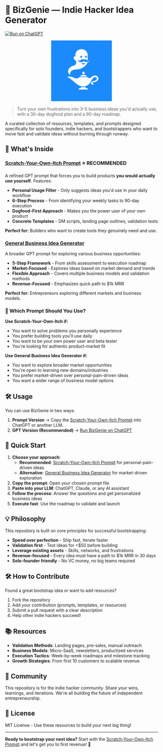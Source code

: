 # 🚀 BizGenie — Indie Hacker Idea Generator

[![Run on ChatGPT](https://img.shields.io/badge/Try%20on-ChatGPT-blue)](https://chatgpt.com/g/g-68d84c19fd9881919e1ca226552d6f2c-bizgenie-indie-hacker-idea-generator?model=gpt-5)

<div align="center">
  <img src="bizgenie-logo.png" alt="BizGenie Logo" width="200" height="200">
</div>

> Turn your own frustrations into 3–5 business ideas you'd actually use, with a 30-day dogfood plan and a 90-day roadmap.

A curated collection of resources, templates, and prompts designed specifically for solo founders, indie hackers, and bootstrappers who want to move fast and validate ideas without burning through runway.

## 🎯 What's Inside

### [Scratch-Your-Own-Itch Prompt](./scratch-your-own-itch-prompt.md) ⭐ **RECOMMENDED**
A refined GPT prompt that forces you to build products **you would actually use yourself**. Features:

- **Personal Usage Filter** - Only suggests ideas you'd use in your daily workflow
- **6-Step Process** - From identifying your weekly tasks to 90-day execution
- **Dogfood-First Approach** - Makes you the power user of your own product
- **Concrete Templates** - DM scripts, landing page outlines, validation tests

**Perfect for:** Builders who want to create tools they genuinely need and use.

### [General Business Idea Generator](./general-business-idea-prompt.md)
A broader GPT prompt for exploring various business opportunities:

- **5-Step Framework** - From skills assessment to execution roadmap
- **Market-Focused** - Explores ideas based on market demand and trends
- **Flexible Approach** - Covers multiple business models and validation methods
- **Revenue-Focused** - Emphasizes quick path to $1k MRR

**Perfect for:** Entrepreneurs exploring different markets and business models.

### 🤔 Which Prompt Should You Use?

**Use Scratch-Your-Own-Itch if:**
- You want to solve problems you personally experience
- You prefer building tools you'll use daily
- You want to be your own power user and beta tester
- You're looking for authentic product-market fit

**Use General Business Idea Generator if:**
- You want to explore broader market opportunities
- You're open to learning new domains/industries
- You prefer market-driven over personal-pain-driven ideas
- You want a wider range of business model options

## 🛠️ Usage

You can use BizGenie in two ways:

1. **Prompt Version** → Copy the [Scratch-Your-Own-Itch Prompt](./scratch-your-own-itch-prompt.md) into ChatGPT or another LLM.  
2. **GPT Version (Recommended)** → [Run BizGenie on ChatGPT](https://chatgpt.com/g/g-68d84c19fd9881919e1ca226552d6f2c-bizgenie-indie-hacker-idea-generator?model=gpt-5)

## 🚀 Quick Start

1. **Choose your approach**: 
   - **Recommended**: [Scratch-Your-Own-Itch Prompt](./scratch-your-own-itch-prompt.md) for personal-pain-driven ideas
   - **Alternative**: [General Business Idea Generator](./general-business-idea-prompt.md) for market-driven exploration
2. **Copy the prompt**: Open your chosen prompt file
3. **Paste into your LLM**: ChatGPT, Claude, or any AI assistant
4. **Follow the process**: Answer the questions and get personalized business ideas
5. **Execute fast**: Use the roadmap to validate and launch

## 💡 Philosophy

This repository is built on core principles for successful bootstrapping:

- **Speed over perfection** - Ship fast, iterate faster
- **Validation first** - Test ideas for <$50 before building
- **Leverage existing assets** - Skills, networks, and frustrations
- **Revenue-focused** - Every idea must have a path to $1k MRR in 30 days
- **Solo-founder friendly** - No VC money, no big teams required

## 🛠️ How to Contribute

Found a great bootstrap idea or want to add resources? 

1. Fork the repository
2. Add your contribution (prompts, templates, or resources)
3. Submit a pull request with a clear description
4. Help other indie hackers succeed!

## 📚 Resources

- **Validation Methods**: Landing pages, pre-sales, manual outreach
- **Business Models**: Micro-SaaS, newsletters, productized services
- **Execution Tactics**: Week-by-week roadmaps and milestone tracking
- **Growth Strategies**: From first 10 customers to scalable revenue

## 🤝 Community

This repository is for the indie hacker community. Share your wins, learnings, and iterations. We're all building the future of independent entrepreneurship.

## 📄 License

MIT License - Use these resources to build your next big thing!

---

**Ready to bootstrap your next idea?** Start with the [Scratch-Your-Own-Itch Prompt](./scratch-your-own-itch-prompt.md) and let's get you to first revenue! 🚀